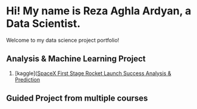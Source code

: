 # Hi! My name is Reza Aghla Ardyan, a Data Scientist.
Welcome to my data science project portfolio!
## Analysis & Machine Learning Project

1. [kaggle]([SpaceX First Stage Rocket Launch Success Analysis & Prediction](https://github.com/rzaghla/data_science_portfolio/blob/main/SpaceX%20Falcon%209%20Success%20Prediction.ipynb)


## Guided Project from multiple courses
